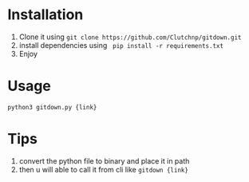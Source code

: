 # Installation 

1. Clone it using ```git clone https://github.com/Clutchnp/gitdown.git```
2. install dependencies using ` pip install -r requirements.txt`
3. Enjoy
# Usage 

```python3 gitdown.py {link}```


# Tips 

1. convert the python file to binary and place it in path
2. then u will able to call it from cli like `gitdown {link}`

